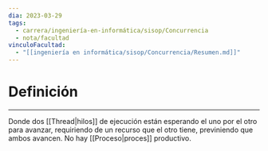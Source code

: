 ```yaml
---
dia: 2023-03-29
tags:
  - carrera/ingeniería-en-informática/sisop/Concurrencia
  - nota/facultad
vinculoFacultad:
  - "[[ingeniería en informática/sisop/Concurrencia/Resumen.md]]"
---
```

# Definición
---
Donde dos [[Thread|hilos]] de ejecución están esperando el uno por el otro para avanzar, requiriendo de un recurso que el otro tiene, previniendo que ambos avancen. No hay [[Proceso|proces]] productivo.